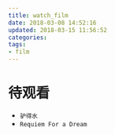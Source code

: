 ```yaml
---
title: watch_film
date: 2018-03-08 14:52:16
updated: 2018-03-15 11:56:52
categories:
tags:
- film
---
```

# 待观看

- ```驴得水```
- ```Requiem For a Dream```

